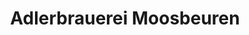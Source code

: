 ---
title: "Adlerbrauerei Moosbeuren"
url: /oberstadion/adlerbrauerei-moosbeuren/
shop: Getränke
---